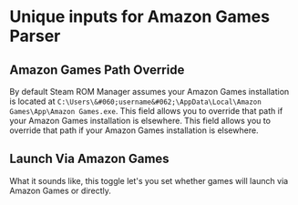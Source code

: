 # Unique inputs for Amazon Games Parser

## Amazon Games Path Override
By default Steam ROM Manager assumes your Amazon Games installation is located at `C:\Users\&#060;username&#062;\AppData\Local\Amazon Games\App\Amazon Games.exe`. This field allows you to override that path if your Amazon Games installation is elsewhere. This field allows you to override that path if your Amazon Games installation is elsewhere.

## Launch Via Amazon Games

What it sounds like, this toggle let's you set whether games will launch via Amazon Games or directly.
